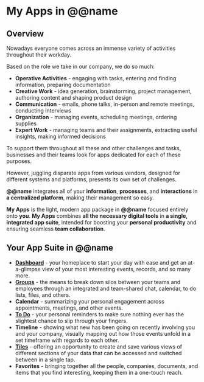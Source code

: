 # My Apps in @@name

## Overview

Nowadays everyone comes across an immense variety of activities throughout their workday.  

Based on the role we take in our company, we do so much:  

* **Operative Activities** - engaging with tasks, entering and finding information, preparing documentation  
* **Creative Work** - idea generation, brainstorming, project management, authoring content and shaping product design  
* **Communication** - emails, phone talks, in-person and remote meetings, conducting interviews  
* **Organization** - managing events, scheduling meetings, ordering supplies  
* **Expert Work** - managing teams and their assignments, extracting useful insights, making informed decisions  

To support them throughout all these and other challenges and tasks, businesses and their teams look for apps dedicated for each of these purposes.  

However, juggling disparate apps from various vendors, designed for different systems and platforms, presents its own set of challenges.  

**@@name** integrates all of your **information**, **processes**, and **interactions** in **a centralized platform**, making their management so easy.  

**My Apps** is the light, modern app package in **@@name** focused entirely onto **you**. 
**My Apps** combines **all the necessary digital tools** in **a single, integrated app suite**, intended for boosting your **personal productivity** and ensuring seamless **team collaboration**.  

## Your App Suite in @@name

* **[Dashboard](dashboard.md)** - your homeplace to start your day with ease and get an at-a-glimpse view of your most interesting events, records, and so many more. 
* **[Groups](team-collaboration.md)** - the means to break down silos between your teams and employees through an integrated and team-shared chat, calendar, to do lists, files, and others. 
* **Calendar** - summarizing your personal engagement across appointments, meetings, and other events. 
* **[To Do](todo.md)** - your personal reminders to make sure nothing ever has the slightest chance to slip through your fingers. 
* **Timeline** - showing what new has been going on recently involving you and your company, visually mapping out how those events unfold in a set timeframe with regards to each other. 
* **[Tiles](tiles.md)** - offering an opportunity to create and save various views of different sections of your data that can be accessed and switched between in a single tap. 
* **Favorites** - bringing together all the people, companies, documents, and items that you find interesting, keeping them in a one-touch reach.  
